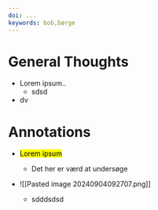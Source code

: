 ```yaml
---
doi: ...
keywords: bob,børge
---
```


# General Thoughts

- Lorem ipsum..
	- sdsd
- dv

# Annotations

- <mark class="hltr-green">Lorem ipsum</mark>
	- Det her er værd at undersøge

- ![[Pasted image 20240904092707.png]]
	- sdddsdsd
